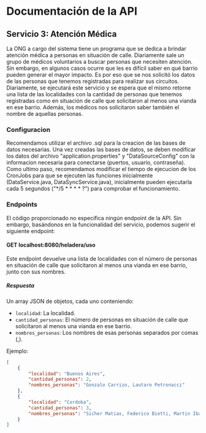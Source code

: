 # Documentación de la API
## Servicio 3: Atención Médica

La ONG a cargo del sistema tiene un programa que se dedica a brindar atención médica a personas en situación de calle. Diariamente sale un grupo de médicos voluntarios a buscar personas que necesiten atención. Sin embargo, en algunos casos ocurre que les es difícil saber en qué barrio pueden generar el mayor impacto.
Es por eso que se nos solicitó los datos de las personas que tenemos registradas para realizar sus circuitos. Diariamente, se ejecutará este servicio y se espera que el mismo retorne una lista de las localidades con la cantidad de personas que tenemos registradas como en situación de calle que solicitaron al menos una vianda en ese barrio. Además, los médicos nos solicitaron saber también el nombre de aquellas personas.

### Configuracion
Recomendamos utilizar el archivo .sql para la creacion de las bases de datos necesarias.
Una vez creadas las bases de datos, se deben modificar los datos del archivo "application.properties" y "DataSourceConfig" con la informacion necesaria para conectarse (puertos, usuario, contraseña).
Como ultimo paso, recomendamos modificar el tiempo de ejecucion de los CronJobs para que se ejecuten las funciones inicialmente (DataService.java, DataSyncService.java), inicialmente pueden ejecutarla cada 5 segundos ("*/5 * * * * ?") para comprobar el funcionamiento.

### Endpoints

El código proporcionado no especifica ningún endpoint de la API. Sin embargo, basándonos en la funcionalidad del servicio, podemos sugerir el siguiente endpoint:

#### GET localhost:8080/heladera/uso

Este endpoint devuelve una lista de localidades con el número de personas en situación de calle que solicitaron al menos una vianda en ese barrio, junto con sus nombres.

##### Respuesta

Un array JSON de objetos, cada uno conteniendo:

- `localidad`: La localidad.
- `cantidad_personas`: El número de personas en situación de calle que solicitaron al menos una vianda en ese barrio.
- `nombres_personas`: Los nombres de esas personas separados por comas (,).

Ejemplo:

```json
[
    {
        "localidad": "Buenos Aires",
        "cantidad_personas": 2,
        "nombres_personas": "Gonzalo Carrizo, Lautaro Petronacci"
    },
    {
        "localidad": "Cordoba",
        "cantidad_personas": 3,
        "nombres_personas": "Sicher Matias, Federico Bietti, Martin Ibarra"
    }
]
```
